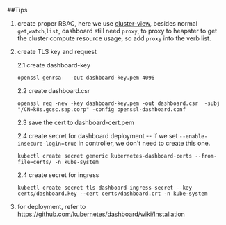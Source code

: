 ##Tips

1. create proper RBAC, here we use [cluster-view](../../RBAC/cluster-view.yaml), besides normal `get`,`watch`,`list`, dashboard still need `proxy`, to proxy to heapster to get the cluster compute resource usage, so add `proxy` into the verb list.
2. create TLS key and request
  
    2.1  create dashboard-key
    ```
    openssl genrsa   -out dashboard-key.pem 4096
    ```
    2.2  create dashboard.csr
    ```
    openssl req -new -key dashboard-key.pem -out dashboard.csr  -subj "/CN=k8s.gcsc.sap.corp" -config openssl-dashboard.conf
    ```
    2.3 save the cert to dashboard-cert.pem

    2.4 create secret for dashboard deployment -- if we  set `--enable-insecure-login=true` in controller, we don't need to create this one. 

    ```
    kubectl create secret generic kubernetes-dashboard-certs --from-file=certs/ -n kube-system
    ```

    2.4 create secret for ingress
    ```
    kubectl create secret tls dashboard-ingress-secret --key certs/dashboard.key --cert certs/dashboard.crt -n kube-system
    ```
3. for deployment, refer to https://github.com/kubernetes/dashboard/wiki/Installation